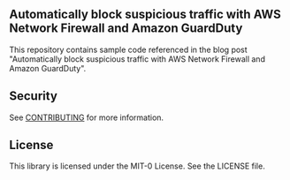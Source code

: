 ## Automatically block suspicious traffic with AWS Network Firewall and Amazon GuardDuty

This repository contains sample code referenced in the blog post "Automatically block suspicious traffic with AWS Network Firewall and Amazon GuardDuty".  

## Security

See [CONTRIBUTING](CONTRIBUTING.md#security-issue-notifications) for more information.

## License

This library is licensed under the MIT-0 License. See the LICENSE file.

